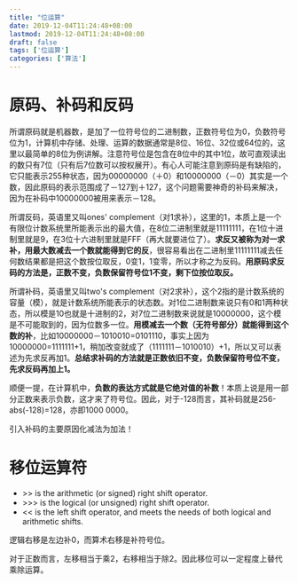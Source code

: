 ```yaml
---
title: "位运算"
date: 2019-12-04T11:24:48+08:00
lastmod: 2019-12-04T11:24:48+08:00
draft: false
tags: ['位运算']
categories: ['算法']
---
```


# 原码、补码和反码

 所谓原码就是机器数，是加了一位符号位的二进制数，正数符号位为0，负数符号位为1，计算机中存储、处理、运算的数据通常是8位、16位、32位或64位的，这里以最简单的8位为例讲解。注意符号位是包含在8位中的其中1位，故可直观读出的数只有7位（只有后7位数可以按权展开）。有心人可能注意到原码是有缺陷的，它只能表示255种状态，因为00000000（＋0）和10000000（－0）其实是一个数，因此原码的表示范围成了－127到＋127，这个问题需要神奇的补码来解决，因为在补码中10000000被用来表示－128。

所谓反码，英语里又叫ones' complement（对1求补），这里的1，本质上是一个有限位计数系统里所能表示出的最大值，在8位二进制里就是11111111，在1位十进制里就是9，在3位十六进制里就是FFF（再大就要进位了）。**求反又被称为对一求补，用最大数减去一个数就能得到它的反**，很容易看出在二进制里11111111减去任何数结果都是把这个数按位取反，0变1，1变零，所以才称之为反码。**用原码求反码的方法是，正数不变，负数保留符号位1不变，剩下位按位取反。**

所谓补码，英语里又叫two's complement（对2求补），这个2指的是计数系统的容量（模），就是计数系统所能表示的状态数。对1位二进制数来说只有0和1两种状态，所以模是10也就是十进制的2，对7位二进制数来说就是10000000，这个模是不可能取到的，因为位数多一位。**用模减去一个数（无符号部分）就能得到这个数的补**，比如10000000－1010010=0101110，事实上因为10000000=1111111+1，稍加改变就成了（1111111－1010010）+1，所以又可以表述为先求反再加1。**总结求补码的方法就是正数依旧不变，负数保留符号位不变，先求反码再加上1。**

顺便一提，在计算机中，**负数的表达方式就是它绝对值的补数**！本质上说是用一部分正数来表示负数，这才来了符号位。因此，对于-128而言，其补码就是256-abs(-128)=128，亦即1000 0000。

引入补码的主要原因化减法为加法！

# 移位运算符 

- \>> is the arithmetic (or signed) right shift operator.
- \>>> is the logical (or unsigned) right shift operator.
- << is the left shift operator, and meets the needs of both logical     and arithmetic shifts.

逻辑右移是左边补0，而算术右移是补符号位。

对于正数而言，左移相当于乘2，右移相当于除2。因此移位可以一定程度上替代乘除运算。